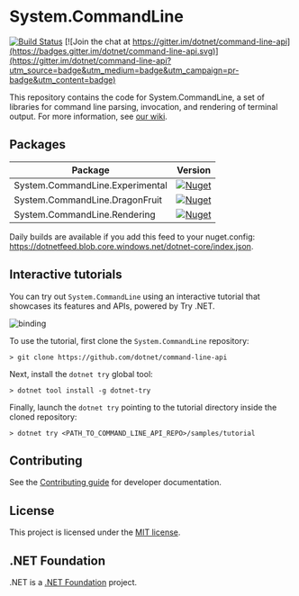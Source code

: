 System.CommandLine
==================

[![Build Status](https://dev.azure.com/dnceng/public/_apis/build/status/dotnet/command-line-api/command-line-api?branchName=master)](https://dev.azure.com/dnceng/public/_build/latest?definitionId=337&branchName=master) [![Join the chat at https://gitter.im/dotnet/command-line-api](https://badges.gitter.im/dotnet/command-line-api.svg)](https://gitter.im/dotnet/command-line-api?utm_source=badge&utm_medium=badge&utm_campaign=pr-badge&utm_content=badge)

This repository contains the code for System.CommandLine, a set of libraries for command line parsing, invocation, and rendering of terminal output. For more information, see [our wiki](https://github.com/dotnet/command-line-api/wiki).

## Packages

Package                            | Version | 
-----------------------------------| ------- |
System.CommandLine.Experimental    | [![Nuget](https://img.shields.io/nuget/v/System.CommandLine.Experimental.svg)](https://nuget.org/packages/System.CommandLine.Experimental)    |
System.CommandLine.DragonFruit     | [![Nuget](https://img.shields.io/nuget/v/System.CommandLine.DragonFruit.svg)](https://nuget.org/packages/System.CommandLine.DragonFruit)    |
System.CommandLine.Rendering       | [![Nuget](https://img.shields.io/nuget/v/System.CommandLine.Rendering.svg)](https://nuget.org/packages/System.CommandLine.Rendering)    |

Daily builds are available if you add this feed to your nuget.config: https://dotnetfeed.blob.core.windows.net/dotnet-core/index.json.

## Interactive tutorials

You can try out `System.CommandLine` using an interactive tutorial that showcases its features and APIs, powered by Try .NET.

![binding](https://user-images.githubusercontent.com/547415/58752436-905aa880-8463-11e9-9ab7-c2a8136b0a93.gif)

To use the tutorial, first clone the `System.CommandLine` repository:

```console
> git clone https://github.com/dotnet/command-line-api
```

Next, install the `dotnet try` global tool:

```console
> dotnet tool install -g dotnet-try
```

Finally, launch the `dotnet try` pointing to the tutorial directory inside the cloned repository:

```console
> dotnet try <PATH_TO_COMMAND_LINE_API_REPO>/samples/tutorial
```

## Contributing

See the [Contributing guide](CONTRIBUTING.md) for developer documentation.

## License

This project is licensed under the [MIT license](LICENSE.TXT).

## .NET Foundation

.NET is a [.NET Foundation](http://www.dotnetfoundation.org/projects) project.
